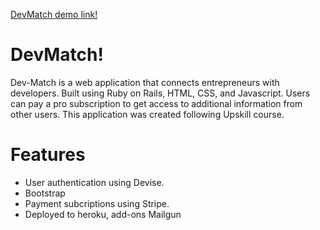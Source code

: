 [DevMatch demo link!](https://devmatchaknishi.herokuapp.com/#/)

# DevMatch!

Dev-Match is a web application that connects entrepreneurs with developers. Built using Ruby on Rails, HTML, CSS, and Javascript. Users can pay a pro subscription to get access to additional information from other users. This application was created following Upskill course.

# Features
+ User authentication using Devise.
+ Bootstrap
+ Payment subcriptions using Stripe.
+ Deployed to heroku, add-ons Mailgun

